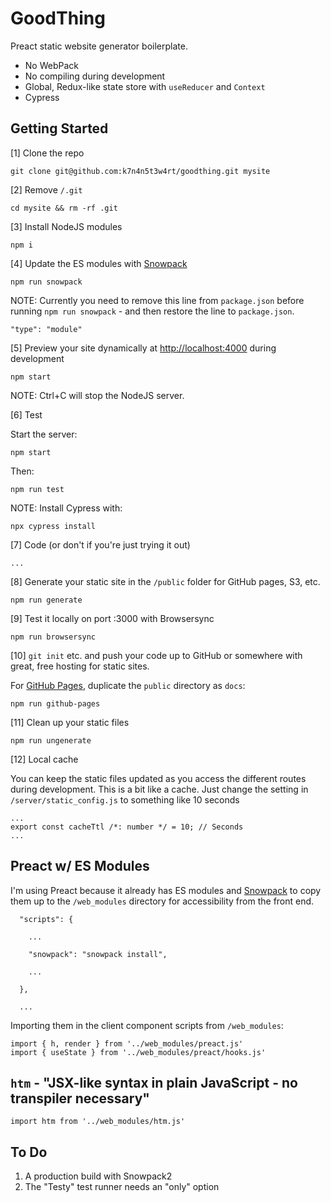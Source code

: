 # GoodThing

Preact static website generator boilerplate.

  - No WebPack
  - No compiling during development
  - Global, Redux-like state store with `useReducer` and `Context`
  - Cypress

## Getting Started

[1] Clone the repo

```
git clone git@github.com:k7n4n5t3w4rt/goodthing.git mysite
```

[2] Remove `/.git`

```
cd mysite && rm -rf .git
```

[3] Install NodeJS modules

```
npm i
```

[4] Update the ES modules with [Snowpack](https://www.snowpack.dev/)

```
npm run snowpack
```

NOTE: Currently you need to remove this line from `package.json` before running `npm run snowpack` - and then restore the line to `package.json`.

```
"type": "module"
```

[5] Preview your site dynamically at <http://localhost:4000> during development

```
npm start
```

NOTE: Ctrl+C will stop the NodeJS server.

[6] Test


Start the server:

```
npm start
````

Then:

```
npm run test
```

NOTE: Install Cypress with:

```
npx cypress install
```

[7] Code (or don't if you're just trying it out)

```
...
```

[8] Generate your static site in the `/public` folder for GitHub pages, S3, etc.

```
npm run generate
```

[9] Test it locally on port :3000 with Browsersync

```
npm run browsersync
```

[10] `git init` etc. and push your code up to GitHub or somewhere with great, free hosting for static sites.

For [GitHub Pages](https://pages.github.com/), duplicate the `public` directory as `docs`:

```
npm run github-pages
```

[11] Clean up your static files

```
npm run ungenerate
```

[12] Local cache

You can keep the static files updated as you access the different routes during development. This is a bit like a cache. Just change the setting in `/server/static_config.js` to something like 10 seconds

```
...
export const cacheTtl /*: number */ = 10; // Seconds
...
```

## Preact w/ ES Modules

I'm using Preact because it already has ES modules and [Snowpack](https://www.snowpack.dev/) to copy them up to the `/web_modules` directory for accessibility from the front end.

```
  "scripts": {

	...

    "snowpack": "snowpack install",

	...

  },

  ...

```

Importing them in the client component scripts from `/web_modules`:


```
import { h, render } from '../web_modules/preact.js'
import { useState } from '../web_modules/preact/hooks.js'
```

## `htm` - "JSX-like syntax in plain JavaScript - no transpiler necessary"

```
import htm from '../web_modules/htm.js'
```

## To Do

  1. A production build with Snowpack2
  2. The "Testy" test runner needs an "only" option
